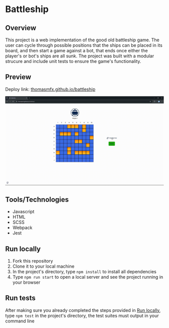 # Battleship

## Overview

This project is a web implementation of the good old battleship game. The user can cycle through possible positions that the ships can be placed in its board, and then start a game against a bot, that ends once either the player's or bot's ships are all sunk. The project was built with a modular strucure and include unit tests to ensure the game's functionality.

## Preview

Deploy link: [thomasmfx.github.io/battleship](https://thomasmfx.github.io/battleship/)

![Gif of a short gameplay](./assets/project-preview.gif)

## Tools/Technologies

- Javascript
- HTML
- SCSS
- Webpack
- Jest

## Run locally

1. Fork this repository
2. Clone it to your local machine
3. In the project's directory, type `npm install` to install all dependencies
4. Type `npm run start` to open a local server and see the project running in your browser

## Run tests

After making sure you already completed the steps provided in [Run locally](#run-locally), type `npm test` in the project's directory, the test suites must output in your command line

